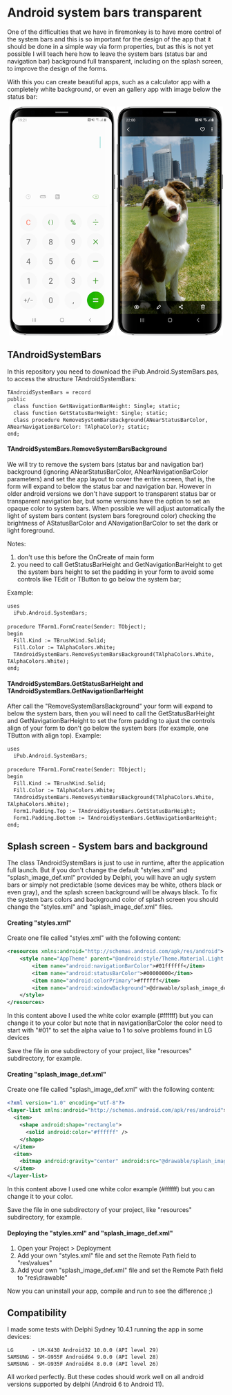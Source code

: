 # Android system bars transparent

One of the difficulties that we have in firemonkey is to have more control of the system bars and this is so important for the design of the app that it should be done in a simple way via form properties, but as this is not yet possible I will teach here how to leave the system bars (status bar and navigation bar) background full transparent, including on the splash screen, to improve the design of the forms.

With this you can create beautiful apps, such as a calculator app with a completely white background, or even an gallery app with image below the status bar:

<p align="center">
<img src="calculator.png" width=246 height=531> <img src="gallery.png" width=246 height=531>
</p>

## TAndroidSystemBars

In this repository you need to download the iPub.Android.SystemBars.pas, to access the structure TAndroidSystemBars:
  ```delphi
  TAndroidSystemBars = record
  public
    class function GetNavigationBarHeight: Single; static;
    class function GetStatusBarHeight: Single; static;
    class procedure RemoveSystemBarsBackground(ANearStatusBarColor, ANearNavigationBarColor: TAlphaColor); static;
  end;
  ```

#### TAndroidSystemBars.RemoveSystemBarsBackground

We will try to remove the system bars (status bar and navigation bar) background (ignoring ANearStatusBarColor, ANearNavigationBarColor parameters) and set the app layout to cover the entire screen, that is, the form will expand to below the status bar and navigation bar. However in older android versions we don't have support to transparent status bar or transparent navigation bar, but some versions have the option to set an opaque color to system bars. When possible we will adjust automatically the light of system bars content (system bars foreground color) checking the brightness of AStatusBarColor and ANavigationBarColor to set the dark or light foreground.

Notes: 
  1) don't use this before the OnCreate of main form
  2) you need to call GetStatusBarHeight and GetNavigationBarHeight to get the system bars height to set the padding in your form to avoid some controls like TEdit or TButton to go below the system bar;

Example:

  ```delphi
  uses
    iPub.Android.SystemBars;
  
  procedure TForm1.FormCreate(Sender: TObject);
  begin
    Fill.Kind := TBrushKind.Solid;
    Fill.Color := TAlphaColors.White;
    TAndroidSystemBars.RemoveSystemBarsBackground(TAlphaColors.White, TAlphaColors.White);
  end;
  ```

#### TAndroidSystemBars.GetStatusBarHeight and TAndroidSystemBars.GetNavigationBarHeight

After call the "RemoveSystemBarsBackground" your form will expand to below the system bars, then you will need to call the GetStatusBarHeight and GetNavigationBarHeight to set the form padding to ajust the controls align of your form to don't go below the system bars (for example, one TButton with align top). Example:

  ```delphi
  uses
    iPub.Android.SystemBars;
  
  procedure TForm1.FormCreate(Sender: TObject);
  begin
    Fill.Kind := TBrushKind.Solid;
    Fill.Color := TAlphaColors.White;
    TAndroidSystemBars.RemoveSystemBarsBackground(TAlphaColors.White, TAlphaColors.White);
	Form1.Padding.Top := TAndroidSystemBars.GetStatusBarHeight;
	Form1.Padding.Bottom := TAndroidSystemBars.GetNavigationBarHeight;
  end;
  ```
  
## Splash screen - System bars and background

The class TAndroidSystemBars is just to use in runtime, after the application full launch. But if you don't change the default "styles.xml" and "splash_image_def.xml" provided by Delphi, you will have an ugly system bars or simply not predictable (some devices may be white, others black or even gray), and the splash screen background will be always black. To fix the system bars colors and background color of splash screen you should change the "styles.xml" and "splash_image_def.xml" files.

#### Creating "styles.xml"

Create one file called "styles.xml" with the following content:

  ```xml
  <resources xmlns:android="http://schemas.android.com/apk/res/android">
      <style name="AppTheme" parent="@android:style/Theme.Material.Light.NoActionBar">
          <item name="android:navigationBarColor">#01ffffff</item>
          <item name="android:statusBarColor">#00000000</item>
          <item name="android:colorPrimary">#ffffff</item>
          <item name="android:windowBackground">@drawable/splash_image_def</item>
      </style>
  </resources>
  ```

In this content above I used the white color example (#ffffff) but you can change it to your color but note that in navigationBarColor the color need to start with "#01" to set the alpha value to 1 to solve problems found in LG devices

Save the file in one subdirectory of your project, like "resources" subdirectory, for example.

#### Creating "splash_image_def.xml"

Create one file called "splash_image_def.xml" with the following content:

  ```xml
  <?xml version="1.0" encoding="utf-8"?>
  <layer-list xmlns:android="http://schemas.android.com/apk/res/android">
    <item>
      <shape android:shape="rectangle">
        <solid android:color="#ffffff" />
      </shape>
    </item>
    <item>
      <bitmap android:gravity="center" android:src="@drawable/splash_image" />
    </item>
  </layer-list>
  ```

In this content above I used one white color example (#ffffff) but you can change it to your color.

Save the file in one subdirectory of your project, like "resources" subdirectory, for example.

#### Deploying the "styles.xml" and "splash_image_def.xml"

 1) Open your Project > Deployment
 2) Add your own "styles.xml" file and set the Remote Path field to "res\values"
 3) Add your own "splash_image_def.xml" file and set the Remote Path field to "res\drawable"

Now you can uninstall your app, compile and run to see the difference ;)

## Compatibility

I made some tests with Delphi Sydney 10.4.1 running the app in some devices:

    LG      - LM-X430 Android32 10.0.0 (API level 29)
    SAMSUNG - SM-G955F Android64 9.0.0 (API level 28)
    SAMSUNG - SM-G935F Android64 8.0.0 (API level 26)

All worked perfectly. But these codes should work well on all android versions supported by delphi (Android 6 to Android 11).